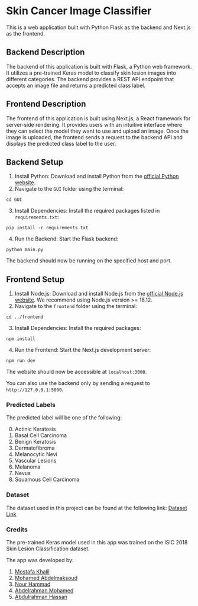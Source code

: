 # Skin Cancer Image Classifier

This is a web application built with Python Flask as the backend and Next.js as the frontend.

## Backend Description
The backend of this application is built with Flask, a Python web framework. It utilizes a pre-trained Keras model to classify skin lesion images into different categories. The backend provides a REST API endpoint that accepts an image file and returns a predicted class label.


## Frontend Description
The frontend of this application is built using Next.js, a React framework for server-side rendering. It provides users with an intuitive interface where they can select the model they want to use and upload an image. Once the image is uploaded, the frontend sends a request to the backend API and displays the predicted class label to the user.

## Backend Setup

1. Install Python: Download and install Python from the [official Python website](https://www.python.org).
2. Navigate to the `GUI` folder using the terminal:
``` 
cd GUI
```
3. Install Dependencies: Install the required packages listed in `requirements.txt`:
```
pip install -r requirements.txt
```
4. Run the Backend: Start the Flask backend:
```
python main.py
```

The backend should now be running on the specified host and port.

## Frontend Setup

1. Install Node.js: Download and install Node.js from the [official Node.js website](https://nodejs.org). We recommend using Node.js version >= 18.12.
2. Navigate to the `frontend` folder using the terminal:
``` 
cd ../frontend
```
3. Install Dependencies: Install the required packages:
```
npm install
```
4. Run the Frontend: Start the Next.js development server:
```
npm run dev
```

The website should now be accessible at `localhost:3000`.

You can also use the backend only by sending a request to `http://127.0.0.1:5000`.


### Predicted Labels

The predicted label will be one of the following:

0. Actinic Keratosis
1. Basal Cell Carcinoma
2. Benign Keratosis
3. Dermatofibroma
4. Melanocytic Nevi
5. Vascular Lesions
6. Melanoma
7. Nevus
8. Squamous Cell Carcinoma


### Dataset

The dataset used in this project can be found at the following link: [Dataset Link](https://drive.google.com/file/d/1PzFAhIJZbW_ApsxYNeCHwY2MY1gBRN44/view?usp=share_link)

### Credits

The pre-trained Keras model used in this app was trained on the ISIC 2018 Skin Lesion Classification dataset. 

The app was developed by:
1. [Mostafa Khalil](https://github.com/MostafaWahiep)
2. [Mohamed Abdelmaksoud](https://github.com/helmy162)
3. [Nour Hammad](https://github.com/nourhammmad)
4. [Abdelrahman Mohamed](https://github.com/Abdulrahmansoliman)
5. [Abdulrahman Hassan](https://github.com/AbdulrahmanHassan01)
